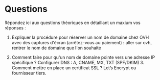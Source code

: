 # Questions

Répondez ici aux questions théoriques en détaillant un maxium vos réponses :

1) Expliquer la procédure pour réserver un nom de domaine chez OVH avec des captures d'écran (arrêtez-vous au paiement) :
 aller sur ovh, rentrer le nom de domaine que l'on souhaite
2. Comment faire pour qu'un nom de domaine pointe vers une adresse IP spécifique ?
   Configurer DNS : A, CNAME, MX, TXT (SPF/DKIM)
   3. Comment mettre en place un certificat SSL ?
   Let’s Encrypt ou fournisseur tiers.
